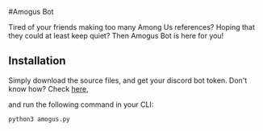 #Amogus Bot

Tired of your friends making too many Among Us references? Hoping that they could at least keep quiet? Then Amogus Bot is here for you!

## Installation

Simply download the source files, and get your discord bot token. Don't know how? Check [here](https://www.writebots.com/discord-bot-token/),

and run the following command in your CLI:

```
python3 amogus.py
```